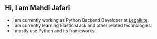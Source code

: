 ## Hi, I am Mahdi Jafari


 - I am currently working as Python Backend Developer at [Legalkite](https://www.linkedin.com/company/legalkite/).
 - I am currently learning Elastic stack and other related technologies.
 - I mostly use Python and its frameworks.


